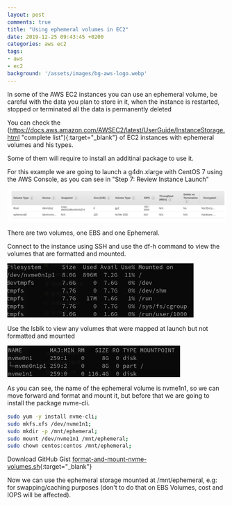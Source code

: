 ```yaml
---
layout: post
comments: true
title: "Using ephemeral volumes in EC2"
date: 2019-12-25 09:43:45 +0200
categories: aws ec2
tags:
- aws
- ec2
background: '/assets/images/bg-aws-logo.webp'
---
```


In some of the AWS EC2 instances you can use an ephemeral volume, be careful with the data you plan to store in it, when the instance is restarted, stopped or terminated all the data is permanently deleted

You can check the (https://docs.aws.amazon.com/AWSEC2/latest/UserGuide/InstanceStorage.html "complete list"){:target="_blank"} of EC2 instances with ephemeral volumes and his types.

Some of them will require to install an additinal package to use it.

For this example we are going to launch a g4dn.xlarge with CentOS 7 using the AWS Console, as you can see in "Step 7: Review Instance Launch" 

![Storage](/assets/images/instance-storage-disk.jpg)

There are two volumes, one EBS and one Ephemeral.

Connect to the instance using SSH and use the df-h command to view the volumes that are formatted and mounted. 

![df -h](/assets/images/df-h.jpg)

Use the lsblk to view any volumes that were mapped at launch but not formatted and mounted

![lsblk](/assets/images/lsblk.jpg)

As you can see, the name of the ephemeral volume is nvme1n1, so we can move forward and format and mount it, but before that we are going to install the package nvme-cli.

```bash
sudo yum -y install nvme-cli;
sudo mkfs.xfs /dev/nvme1n1;
sudo mkdir -p /mnt/ephemeral;
sudo mount /dev/nvme1n1 /mnt/ephemeral;
sudo chown centos:centos /mnt/ephemeral;
```

Download GitHub Gist [format-and-mount-nvme-volumes.sh](https://gist.github.com/carlesloriente/5dbd6acf64090bba9593146185c11183){:target="_blank"}

Now we can use the ephemeral storage mounted at /mnt/ephemeral, e.g: for swapping/caching purposes (don't to do that on EBS Volumes, cost and IOPS will be affected).

